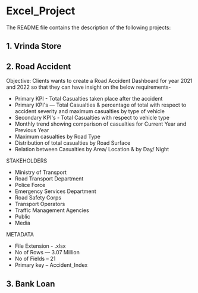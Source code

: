 # Excel_Project
The README file contains the description of the following projects:

## 1. Vrinda Store 


## 2. Road Accident

Objective:
  Clients wants to create a Road Accident Dashboard for year 2021 and 2022 so that they can have insight on the below requirements-
  -	Primary KPI - Total Casualties taken place after the accident
  -	Primary KPI's — Total Casualties & percentage of total with respect to accident severity and maximum casualties by type of vehicle
  -	Secondary KPI's - Total Casualties with respect to vehicle type
  -	Monthly trend showing comparison of casualties for Current Year and Previous Year
  -	Maximum casualties by Road Type
  -	Distribution of total casualties by Road Surface
  -	Relation between Casualties by Area/ Location & by Day/ Night


STAKEHOLDERS
  -	Ministry of Transport
  -	Road Transport Department
  -	Police Force
  -	Emergency Services Department
  -	Road Safety Corps
  -	Transport Operators
  -	Traffic Management Agencies
  -	Public
  -	Media


METADATA
  - File Extension - .xlsx
  - No of Rows — 3.07 Million
  - No of Fields – 21
  - Primary key – Accident_Index


## 3. Bank Loan

